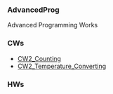 ### AdvancedProg
Advanced Programming Works

### CWs
- [CW2_Counting](https://halilibrahimkozen.github.io/AdvancedProg/Counting.html)
- [CW2_Temperature_Converting](https://halilibrahimkozen.github.io/AdvancedProg/converting.html)


### HWs
